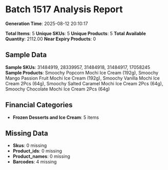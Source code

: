 # Batch 1517 Analysis Report

**Generation Time**: 2025-08-12 20:10:17

**Total Items**: 5
**Unique SKUs**: 5
**Unique Products**: 5
**Total Available Quantity**: 2112.00
**Near Expiry Products**: 0

## Sample Data
**Sample SKUs**: 31484919, 28339957, 31484918, 31484917, 17058245
**Sample Products**: Smoochy Popcorn Mochi Ice Cream (192g), Smoochy Mango Passion Fruit Mochi Ice Cream (192g), Smoochy Vanilla Mochi Ice Cream 2Pcs (64g), Smoochy Salted Caramel Mochi Ice Cream 2Pcs (64g), Smoochy Chocolate Mochi Ice Cream 2Pcs (64g)

## Financial Categories
- **Frozen Desserts and Ice Cream**: 5 items

## Missing Data
- **Skus**: 0 missing
- **Product_ids**: 0 missing
- **Product_names**: 0 missing
- **Barcodes**: 4 missing
